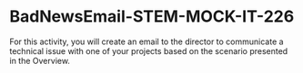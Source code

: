 # BadNewsEmail-STEM-MOCK-IT-226
For this activity, you will create an email to the director to communicate a technical issue with one of your projects based on the scenario presented in the Overview.
